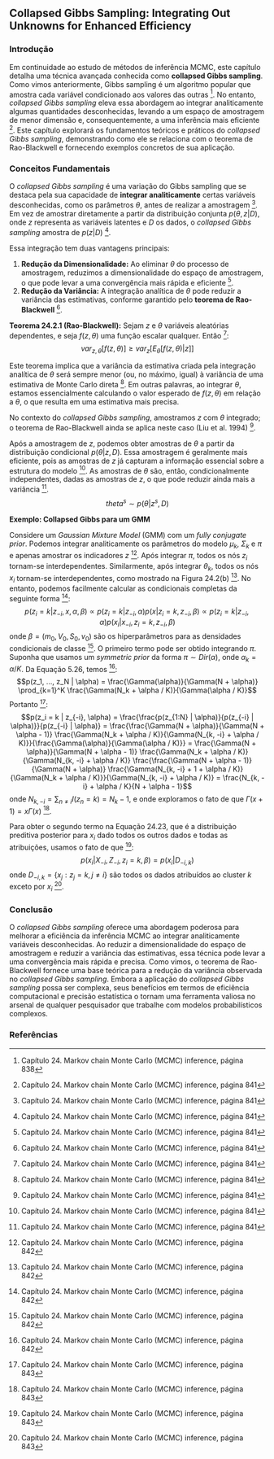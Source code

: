 ## Collapsed Gibbs Sampling: Integrating Out Unknowns for Enhanced Efficiency

### Introdução
Em continuidade ao estudo de métodos de inferência MCMC, este capítulo detalha uma técnica avançada conhecida como **collapsed Gibbs sampling**. Como vimos anteriormente, Gibbs sampling é um algoritmo popular que amostra cada variável condicionado aos valores das outras [^838]. No entanto, *collapsed Gibbs sampling* eleva essa abordagem ao integrar analiticamente algumas quantidades desconhecidas, levando a um espaço de amostragem de menor dimensão e, consequentemente, a uma inferência mais eficiente [^841]. Este capítulo explorará os fundamentos teóricos e práticos do *collapsed Gibbs sampling*, demonstrando como ele se relaciona com o teorema de Rao-Blackwell e fornecendo exemplos concretos de sua aplicação.

### Conceitos Fundamentais
O *collapsed Gibbs sampling* é uma variação do Gibbs sampling que se destaca pela sua capacidade de **integrar analiticamente** certas variáveis desconhecidas, como os parâmetros $\theta$, antes de realizar a amostragem [^841]. Em vez de amostrar diretamente a partir da distribuição conjunta $p(\theta, z | D)$, onde $z$ representa as variáveis latentes e $D$ os dados, o *collapsed Gibbs sampling* amostra de $p(z | D)$ [^841].

Essa integração tem duas vantagens principais:
1.  **Redução da Dimensionalidade:** Ao eliminar $\theta$ do processo de amostragem, reduzimos a dimensionalidade do espaço de amostragem, o que pode levar a uma convergência mais rápida e eficiente [^841].
2.  **Redução da Variância:** A integração analítica de $\theta$ pode reduzir a variância das estimativas, conforme garantido pelo **teorema de Rao-Blackwell** [^841].

**Teorema 24.2.1 (Rao-Blackwell):** Sejam $z$ e $\theta$ variáveis aleatórias dependentes, e seja $f(z, \theta)$ uma função escalar qualquer. Então [^841]:
$$var_{z,\theta}[f(z, \theta)] \geq var_z[E_{\theta}[f(z, \theta) | z]]$$

Este teorema implica que a variância da estimativa criada pela integração analítica de $\theta$ será sempre menor (ou, no máximo, igual) à variância de uma estimativa de Monte Carlo direta [^841]. Em outras palavras, ao integrar $\theta$, estamos essencialmente calculando o valor esperado de $f(z, \theta)$ em relação a $\theta$, o que resulta em uma estimativa mais precisa.

No contexto do *collapsed Gibbs sampling*, amostramos $z$ com $\theta$ integrado; o teorema de Rao-Blackwell ainda se aplica neste caso (Liu et al. 1994) [^841].

Após a amostragem de $z$, podemos obter amostras de $\theta$ a partir da distribuição condicional $p(\theta | z, D)$. Essa amostragem é geralmente mais eficiente, pois as amostras de $z$ já capturam a informação essencial sobre a estrutura do modelo [^841]. As amostras de $\theta$ são, então, condicionalmente independentes, dadas as amostras de $z$, o que pode reduzir ainda mais a variância [^841].
$$theta^s \sim p(\theta | z^s, D)$$

**Exemplo: Collapsed Gibbs para um GMM**

Considere um *Gaussian Mixture Model* (GMM) com um *fully conjugate prior*. Podemos integrar analiticamente os parâmetros do modelo $\mu_k$, $\Sigma_k$ e $\pi$ e apenas amostrar os indicadores $z$ [^842]. Após integrar $\pi$, todos os nós $z_i$ tornam-se interdependentes. Similarmente, após integrar $\theta_k$, todos os nós $x_i$ tornam-se interdependentes, como mostrado na Figura 24.2(b) [^842]. No entanto, podemos facilmente calcular as condicionais completas da seguinte forma [^842]:
$$p(z_i = k | z_{-i}, x, \alpha, \beta) \propto p(z_i = k | z_{-i}, \alpha) p(x | z_i = k, z_{-i}, \beta) \propto p(z_i = k | z_{-i}, \alpha) p(x_i | x_{-i}, z_i = k, z_{-i}, \beta)$$
onde $\beta = (m_0, V_0, S_0, v_0)$ são os hiperparâmetros para as densidades condicionais de classe [^842]. O primeiro termo pode ser obtido integrando $\pi$. Suponha que usamos um *symmetric prior* da forma $\pi \sim Dir(\alpha)$, onde $\alpha_k = \alpha / K$. Da Equação 5.26, temos [^842]:
$$p(z_1, ..., z_N | \alpha) = \frac{\Gamma(\alpha)}{\Gamma(N + \alpha)} \prod_{k=1}^K \frac{\Gamma(N_k + \alpha / K)}{\Gamma(\alpha / K)}$$
Portanto [^843]:
$$p(z_i = k | z_{-i}, \alpha) = \frac{\frac{p(z_{1:N} | \alpha)}{p(z_{-i} | \alpha)}}{p(z_{-i} | \alpha)} = \frac{\frac{\Gamma(N + \alpha)}{\Gamma(N + \alpha - 1)} \frac{\Gamma(N_k + \alpha / K)}{\Gamma(N_{k, -i} + \alpha / K)}}{\frac{\Gamma(\alpha)}{\Gamma(\alpha / K)}} = \frac{\Gamma(N + \alpha)}{\Gamma(N + \alpha - 1)} \frac{\Gamma(N_k + \alpha / K)}{\Gamma(N_{k, -i} + \alpha / K)} \frac{\frac{\Gamma(N + \alpha - 1)}{\Gamma(N + \alpha)} \frac{\Gamma(N_{k, -i} + 1 + \alpha / K)}{\Gamma(N_k + \alpha / K)}}{\Gamma(N_{k, -i} + \alpha / K)} = \frac{N_{k, -i} + \alpha / K}{N + \alpha - 1}$$
onde $N_{k,-i} = \sum_{n \neq i} I(z_n = k) = N_k - 1$, e onde exploramos o fato de que $\Gamma(x + 1) = x\Gamma(x)$ [^843].

Para obter o segundo termo na Equação 24.23, que é a distribuição preditiva posterior para $x_i$ dado todos os outros dados e todas as atribuições, usamos o fato de que [^843]:
$$p(x_i | X_{-i}, Z_{-i}, z_i = k, \beta) = p(x_i | D_{-i,k})$$
onde $D_{-i,k} = \{x_j : z_j = k, j \neq i\}$ são todos os dados atribuídos ao cluster $k$ exceto por $x_i$ [^843].

### Conclusão
O *collapsed Gibbs sampling* oferece uma abordagem poderosa para melhorar a eficiência da inferência MCMC ao integrar analiticamente variáveis desconhecidas. Ao reduzir a dimensionalidade do espaço de amostragem e reduzir a variância das estimativas, essa técnica pode levar a uma convergência mais rápida e precisa. Como vimos, o teorema de Rao-Blackwell fornece uma base teórica para a redução da variância observada no *collapsed Gibbs sampling*. Embora a aplicação do *collapsed Gibbs sampling* possa ser complexa, seus benefícios em termos de eficiência computacional e precisão estatística o tornam uma ferramenta valiosa no arsenal de qualquer pesquisador que trabalhe com modelos probabilísticos complexos.

### Referências
[^838]: Capítulo 24. Markov chain Monte Carlo (MCMC) inference, página 838
[^841]: Capítulo 24. Markov chain Monte Carlo (MCMC) inference, página 841
[^842]: Capítulo 24. Markov chain Monte Carlo (MCMC) inference, página 842
[^843]: Capítulo 24. Markov chain Monte Carlo (MCMC) inference, página 843
<!-- END -->